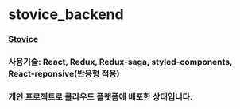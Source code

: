 # stovice_backend

### [Stovice](https://stovice.com)

### 사용기술: React, Redux, Redux-saga, styled-components, React-reponsive(반응형 적용)
### 개인 프로젝트로 클라우드 플랫폼에 배포한 상태입니다.
